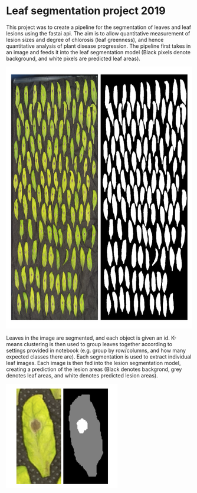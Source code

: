 # Leaf segmentation project 2019

This project was to create a pipeline for the segmentation of leaves and leaf lesions using the fastai api. The aim is to allow quantitative measurement
of lesion sizes and degree of chlorosis (leaf greenness), and hence quantitative analysis of plant disease progression. The pipeline first takes in
an image and feeds it into the leaf segmentation model (Black pixels denote background, and white pixels are predicted leaf areas).

<img src="https://github.com/kkl116/Leaf_segmentation/blob/main/assets/leaf_seg_example.png" width="563" height="710">

Leaves in the image are segmented, and each object is given an id. K-means clustering is then used to group leaves together according to settings provided
in notebook (e.g. group by row/columns, and how many expected classes there are). Each segmentation is used to extract individual leaf images. Each image
is then fed into the lesion segmentation model, creating a prediction of the lesion areas (Black denotes backgrond, grey denotes leaf areas, and white denotes predicted lesion areas). 

<img src="https://github.com/kkl116/Leaf_segmentation/blob/main/assets/lesion_seg_example.png" width="302" height="284">


